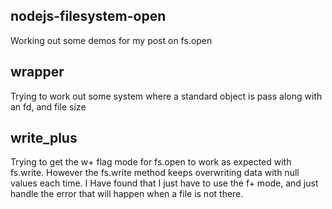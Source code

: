 ## nodejs-filesystem-open

Working out some demos for my post on fs.open

## wrapper

Trying to work out some system where a standard object is pass along with an fd, and file size

## write_plus

Trying to get the w+ flag mode for fs.open to work as expected with fs.write. However the fs.write method keeps overwriting data with null values each time. I Have found that I just have to use the f+ mode, and just handle the error that will happen when a file is not there.